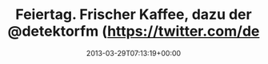 ---
retweeted: false
source: <a href="http://termtter.org/" rel="nofollow">Termtter</a>
entities:
  hashtags: []
  symbols: []
  user_mentions:
  - name: detektor.fm
    screen_name: detektorfm
    indices:
    - '36'
    - '47'
    id_str: '52077026'
    id: '52077026'
  - name: Laurie Eaves
    screen_name: MrLEaves
    indices:
    - '70'
    - '79'
    id_str: '2194142048'
    id: '2194142048'
  urls: []
display_text_range:
- '0'
- '80'
favorite_count: '1'
id_str: '317534919872114689'
truncated: false
retweet_count: '2'
id: '317534919872114689'
created_at: Fri Mar 29 07:13:19 +0000 2013
favorited: false
full_text: Feiertag. Frischer Kaffee, dazu der [@detektorfm](https://twitter.com/detektorfm)
  Stream und der spielt [@mrleaves](https://twitter.com/mrleaves).
lang: de
tags:
- pesos/twitter
date: '2013-03-29T07:13:19+00:00'
src: https://twitter.com/bascht/status/317534919872114689
original_url: https://twitter.com/bascht/status/317534919872114689
type: twitter_tweet
text: Feiertag. Frischer Kaffee, dazu der [@detektorfm](https://twitter.com/detektorfm)
  Stream und der spielt [@mrleaves](https://twitter.com/mrleaves).
title: Feiertag. Frischer Kaffee, dazu der @detektorfm (https://twitter.com/de

---